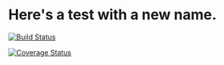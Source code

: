 
# Here's a test with a new name.

[![Build Status](https://travis-ci.org/grindfuk/testmath2016.svg?branch=master)](https://travis-ci.org/grindfuk/testmath2016)

[![Coverage Status](https://coveralls.io/repos/github/grindfuk/testmath2016/badge.svg)](https://coveralls.io/github/grindfuk/testmath2016)
